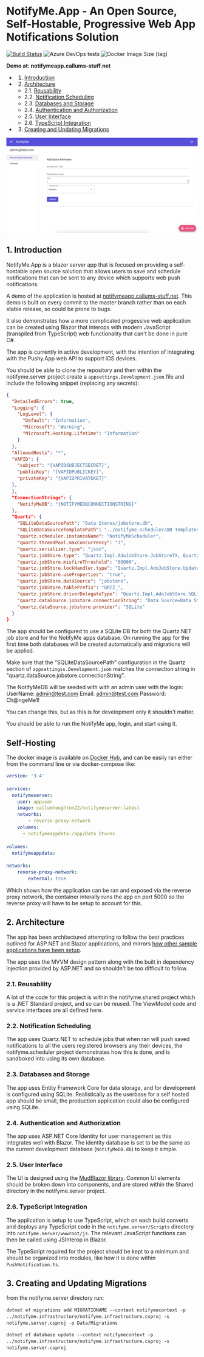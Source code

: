 # NotifyMe.App - An Open Source, Self-Hostable, Progressive Web App Notifications Solution

[![Build Status](https://dev.azure.com/callumhoughton13/callumhoughton13/_apis/build/status/CallumHoughton18.Notify-Me?branchName=master)](https://dev.azure.com/callumhoughton13/callumhoughton13/_build/latest?definitionId=8&branchName=master)
![Azure DevOps tests](https://img.shields.io/azure-devops/tests/callumhoughton13/callumhoughton13/8)
![Docker Image Size (tag)](https://img.shields.io/docker/image-size/callumhoughton22/notifymeserver/latest)

**Demo at: notifymeapp.callums-stuff.net**

<!-- vscode-markdown-toc -->
* 1. [Introduction](#Introduction)
* 2. [Architecture](#Architecture)
  * 2.1. [Reusability](#Reusability)
  * 2.2. [Notification Scheduling](#NotificationScheduling)
  * 2.3. [Databases and Storage](#DatabasesandStorage)
  * 2.4. [Authentication and Authorization](#AuthenticationandAuthorization)
  * 2.5. [User Interface](#UserInterface)
  * 2.6. [TypeScript Integration](#TypeScriptIntegration)
* 3. [Creating and Updating Migrations](#CreatingandUpdatingMigrations)

<!-- vscode-markdown-toc-config
	numbering=true
	autoSave=true
	/vscode-markdown-toc-config -->
<!-- /vscode-markdown-toc -->

![App Image](imgs/example.png)

## 1. <a name='Introduction'></a>Introduction

NotifyMe.App is a blazor server app that is focused on providing a self-hostable open source solution that allows users to save and schedule notifications that can be sent to any device which supports web push notifications.

A demo of the application is hosted at [notifymeapp.callums-stuff.net](https://notifymeapp.callums-stuff.net). This demo is built on every commit to the master branch rather than on each stable release, so could be prone to bugs.

It also demonstrates how a more complicated progessive web application can be created using Blazor that interops with modern JavaScript (transpiled from TypeScript) web functionality that can't be done in pure C#.

The app is currently in active development, with the intention of integrating with the Pushy.App web API to support iOS devices.

You should be able to clone the repository and then within the notifyme.server project create a `appsettings.Development.json` file and include the following snippet (replacing any secrets):

```json
{
  "DetailedErrors": true,
  "Logging": {
    "LogLevel": {
      "Default": "Information",
      "Microsoft": "Warning",
      "Microsoft.Hosting.Lifetime": "Information"
    }
  },
  "AllowedHosts": "*",
  "VAPID": {
    "subject": "{VAPIDSUBJECTSECRET}",
    "publicKey": "{VAPIDPUBLICKEY}",
    "privateKey": "{VAPIDPRIVATEKET}"
  },
  },
  "ConnectionStrings": {
    "NotifyMeDB": "{NOTIFYMEDBCONNECTIONSTRING}"
  },
  "Quartz": {
    "SQLiteDataSourcePath": "Data Stores/jobstore.db",
    "SQLiteDataSourceTemplatePath": "../notifyme.scheduler/DB Templates/jobstore-template.db",
    "quartz.scheduler.instanceName": "NotifyMeScheduler",
    "quartz.threadPool.maxConcurrency": "3",
    "quartz.serializer.type": "json",
    "quartz.jobStore.type": "Quartz.Impl.AdoJobStore.JobStoreTX, Quartz",
    "quartz.jobStore.misfireThreshold": "60000",
    "quartz.jobStore.lockHandler.type": "Quartz.Impl.AdoJobStore.UpdateLockRowSemaphore, Quartz",
    "quartz.jobStore.useProperties": "true",
    "quartz.jobStore.dataSource": "jobstore",
    "quartz.jobStore.tablePrefix": "QRTZ_",
    "quartz.jobStore.driverDelegateType": "Quartz.Impl.AdoJobStore.SQLiteDelegate, Quartz",
    "quartz.dataSource.jobstore.connectionString": "Data Source=Data Stores/jobstore.db;Version=3;Foreign Keys=ON;",
    "quartz.dataSource.jobstore.provider": "SQLite"
  }
}
```

The app should be configured to use a SQLite DB for both the Quartz.NET job store and for the NotifyMe apps database. On running the app for the first time both databases will be created automatically and migrations will be applied.

Make sure that the "SQLiteDataSourcePath" configuration in the Quartz section of `appsettingss.Development.json` matches the connection string in "quartz.dataSource.jobstore.connectionString".

The NotifyMeDB will be seeded with with an admin user with the login:
UserName: admin@test.com
Email: admin@test.com
Password: Ch@ngeMe1!

You can change this, but as this is for development only it shouldn't matter.

You should be able to run the NotifyMe app, login, and start using it.

## Self-Hosting

The docker image is available on [Docker Hub](https://hub.docker.com/r/callumhoughton22/notifymeserver), and can be easily ran either from the command line or via docker-compose like:

```yaml
version: '3.4'

services:
  notifymeserver:
    user: appuser
    image: callumhoughton22/notifymeserver:latest
    networks:
        - reverse-proxy-network
    volumes:
      - notifymeappdata:/app/Data Stores

volumes:
  notifymeappdata:

networks:
    reverse-proxy-network:
        external: true

```

Which shows how the application can be ran and exposed via the reverse proxy network, the container interally runs the app on port 5000 so the reverse proxy will have to be setup to account for this.

## 2. <a name='Architecture'></a>Architecture

The app has been architectured attempting to follow the best practices outlined for ASP.NET and Blazor applications, and mirrors [how other sample applications have been setup](https://github.com/dotnet-architecture/eShopOnWeb).

The app uses the MVVM design pattern along with the built in dependency injection provided by ASP.NET and so shouldn't be too difficult to follow.

### 2.1. <a name='Reusability'></a>Reusability

A lot of the code for this project is within the notifyme.shared project which is a .NET Standard project, and so can be reused. The ViewModel code and service interfaces are all defined here.

### 2.2. <a name='NotificationScheduling'></a>Notification Scheduling

The app uses Quartz.NET to schedule jobs that when ran will push saved notifications to all the users registered browsers any their devices, the notifyme.scheduler project demonstrates how this is done, and is sandboxed into using its own database.

### 2.3. <a name='DatabasesandStorage'></a>Databases and Storage

The app uses Entity Framework Core for data storage, and for development is configured using SQLite. Realistically as the userbase for a self hosted app should be small, the production application could also be configured using SQLite.

### 2.4. <a name='AuthenticationandAuthorization'></a>Authentication and Authorization

The app uses ASP.NET Core Identity for user management as this integrates well with Blazor. The identity database is set to be the same as the current development database (`NotifyMeDB.db`) to keep it simple.

### 2.5. <a name='UserInterface'></a>User Interface

The UI is designed using the [MudBlazor library](https://mudblazor.com/). Common UI elements should be broken down into components, and are stored within the Shared directory in the notifyme.server project.

### 2.6. <a name='TypeScriptIntegration'></a>TypeScript Integration

The application is setup to use TypeScript, which on each build converts and deploys any TypeScript code in the `notifyme.server/Scripts` directory into `notifyme.server/wwwroot/js`. The relevant JavaScript functions can then be called using JSInterop in Blazor.

The TypeScript required for the project should be kept to a minimum and should be organized into modules, like how it is done within `PushNotification.ts`.

## 3. <a name='CreatingandUpdatingMigrations'></a>Creating and Updating Migrations

from the notifyme.server directory run:

`dotnet ef migrations add MIGRATIONAME --context notifymecontext -p ../notifyme.infrastructure/notifyme.infrastructure.csproj -s notifyme.server.csproj -o Data/Migrations`

`dotnet ef database update --context notifymecontext -p ../notifyme.infrastructure/notifyme.infrastructure.csproj -s notifyme.server.csproj`
